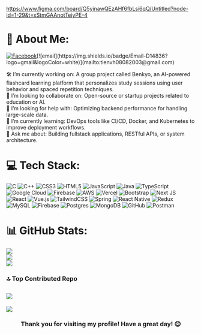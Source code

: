 https://www.figma.com/board/Q5yinawQEzAHf6fbLsi6qQ/Untitled?node-id=1-29&t=xStmGAAnotTeiyPE-4
# 💫 About Me:
[![Facebook](https://img.shields.io/badge/Facebook-%231877F2.svg?logo=Facebook&logoColor=white)]([https://facebook.com/hoa152](https://www.facebook.com/profile.php?id=100009726427223))[![email](https://img.shields.io/badge/Email-D14836?logo=gmail&logoColor=white)](mailto:tienvh08082003@gmail.com)

🛠 I’m currently working on: A group project called Benkyo, an AI-powered flashcard learning platform that personalizes study sessions using user behavior and spaced repetition techniques.<br>🤝 I’m looking to collaborate on: Open-source or startup projects related to education or AI.<br>🙌 I’m looking for help with: Optimizing backend performance for handling large-scale data.<br>🌱 I’m currently learning: DevOps tools like CI/CD, Docker, and Kubernetes to improve deployment workflows.<br>💬 Ask me about: Building fullstack applications, RESTful APIs, or system architecture.


# 💻 Tech Stack:
![C](https://img.shields.io/badge/c-%2300599C.svg?style=for-the-badge&logo=c&logoColor=white) ![C++](https://img.shields.io/badge/c++-%2300599C.svg?style=for-the-badge&logo=c%2B%2B&logoColor=white) ![CSS3](https://img.shields.io/badge/css3-%231572B6.svg?style=for-the-badge&logo=css3&logoColor=white) ![HTML5](https://img.shields.io/badge/html5-%23E34F26.svg?style=for-the-badge&logo=html5&logoColor=white) ![JavaScript](https://img.shields.io/badge/javascript-%23323330.svg?style=for-the-badge&logo=javascript&logoColor=%23F7DF1E) ![Java](https://img.shields.io/badge/java-%23ED8B00.svg?style=for-the-badge&logo=openjdk&logoColor=white) ![TypeScript](https://img.shields.io/badge/typescript-%23007ACC.svg?style=for-the-badge&logo=typescript&logoColor=white) ![Google Cloud](https://img.shields.io/badge/GoogleCloud-%234285F4.svg?style=for-the-badge&logo=google-cloud&logoColor=white) ![Firebase](https://img.shields.io/badge/firebase-%23039BE5.svg?style=for-the-badge&logo=firebase) ![AWS](https://img.shields.io/badge/AWS-%23FF9900.svg?style=for-the-badge&logo=amazon-aws&logoColor=white) ![Vercel](https://img.shields.io/badge/vercel-%23000000.svg?style=for-the-badge&logo=vercel&logoColor=white) ![Bootstrap](https://img.shields.io/badge/bootstrap-%238511FA.svg?style=for-the-badge&logo=bootstrap&logoColor=white) ![Next JS](https://img.shields.io/badge/Next-black?style=for-the-badge&logo=next.js&logoColor=white) ![React](https://img.shields.io/badge/react-%2320232a.svg?style=for-the-badge&logo=react&logoColor=%2361DAFB) ![Vue.js](https://img.shields.io/badge/vue.js-%2335495e.svg?style=for-the-badge&logo=vuedotjs&logoColor=%234FC08D) ![TailwindCSS](https://img.shields.io/badge/tailwindcss-%2338B2AC.svg?style=for-the-badge&logo=tailwind-css&logoColor=white) ![Spring](https://img.shields.io/badge/spring-%236DB33F.svg?style=for-the-badge&logo=spring&logoColor=white) ![React Native](https://img.shields.io/badge/react_native-%2320232a.svg?style=for-the-badge&logo=react&logoColor=%2361DAFB) ![Redux](https://img.shields.io/badge/redux-%23593d88.svg?style=for-the-badge&logo=redux&logoColor=white) ![MySQL](https://img.shields.io/badge/mysql-4479A1.svg?style=for-the-badge&logo=mysql&logoColor=white) ![Firebase](https://img.shields.io/badge/firebase-a08021?style=for-the-badge&logo=firebase&logoColor=ffcd34) ![Postgres](https://img.shields.io/badge/postgres-%23316192.svg?style=for-the-badge&logo=postgresql&logoColor=white) ![MongoDB](https://img.shields.io/badge/MongoDB-%234ea94b.svg?style=for-the-badge&logo=mongodb&logoColor=white) ![GitHub](https://img.shields.io/badge/github-%23121011.svg?style=for-the-badge&logo=github&logoColor=white) ![Postman](https://img.shields.io/badge/Postman-FF6C37?style=for-the-badge&logo=postman&logoColor=white)
# 📊 GitHub Stats:
![](https://github-readme-stats.vercel.app/api?username=tienze08&theme=dark&hide_border=false&include_all_commits=false&count_private=false)<br/>
![](https://nirzak-streak-stats.vercel.app/?user=tienze08&theme=dark&hide_border=false)<br/>
![](https://github-readme-stats.vercel.app/api/top-langs/?username=tienze08&theme=dark&hide_border=false&include_all_commits=false&count_private=false&layout=compact)

### 🔝 Top Contributed Repo
![](https://github-contributor-stats.vercel.app/api?username=tienze08&limit=5&theme=dark&combine_all_yearly_contributions=true)
---
[![](https://visitcount.itsvg.in/api?id=tienze08&icon=0&color=0)](https://visitcount.itsvg.in)
<h3 align='center'>Thank you for visiting my profile! Have a great day! 😊</h3>
<!-- Proudly created with GPRM ( https://gprm.itsvg.in ) -->
